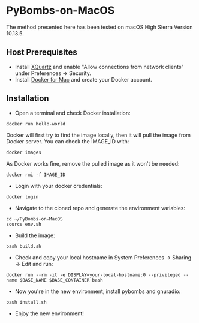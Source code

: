 # PyBombs-on-MacOS

The method presented here has been tested on macOS High Sierra Version 10.13.5.

## Host Prerequisites
  * Install [XQuartz](https://www.xquartz.org/) and enable "Allow connections from network clients" under Preferences ->       Security.
  * Install [Docker for Mac](https://docs.docker.com/docker-for-mac/) and create your Docker account.

## Installation
  * Open a terminal and check Docker installation:
  ```
  docker run hello-world
  ```
  Docker will first try to find the image locally, then it will pull the image from Docker server.
  You can check the IMAGE_ID with:
  ```
  docker images
  ```
  As Docker works fine, remove the pulled image as it won't be needed:
  ```
  docker rmi -f IMAGE_ID
  ```
  * Login with your docker credentials:
  ```
  docker login
  ```
  * Navigate to the cloned repo and generate the environment variables:
  ```
  cd ~/PyBombs-on-MacOS
  source env.sh
  ```
  * Build the image:
  ```
  bash build.sh
  ```
  * Check and copy your local hostname in System Preferences -> Sharing -> Edit and run:
  ```
  docker run --rm -it -e DISPLAY=your-local-hostname:0 --privileged --name $BASE_NAME $BASE_CONTAINER bash
  ```
  * Now you're in the new environment, install pybombs and gnuradio:
  ```
  bash install.sh
  ```
  
  * Enjoy the new environment!
